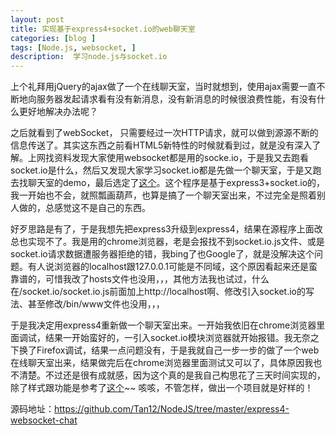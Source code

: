 ```yaml
---
layout: post
title: 实现基于express4+socket.io的web聊天室
categories: [blog ]
tags: [Node.js, websocket, ]
description:  学习node.js与socket.io
---
```


上个礼拜用jQuery的ajax做了一个在线聊天室，当时就想到，使用ajax需要一直不断地向服务器发起请求看有没有新消息，没有新消息的时候很浪费性能，有没有什么更好地解决办法呢？

之后就看到了webSocket， 只需要经过一次HTTP请求，就可以做到源源不断的信息传送了。其实这东西之前看HTML5新特性的时候就看到过，就是没有深入了解。上网找资料发现大家使用websocket都是用的socke.io，于是我又去跑看socket.io是什么，然后又发现大家学习socket.io都是先做一个聊天室，于是又跑去找聊天室的demo，最后选定了[这个](http://blog.fens.me/nodejs-socketio-chat/)。这个程序是基于express3+socket.io的，我一开始也不会，就照瓢画葫芦，也算是搞了一个聊天室出来，不过完全是照着别人做的，总感觉这不是自己的东西。

好歹思路是有了，于是我想先把express3升级到express4，结果在源程序上面改总也实现不了。我是用的chrome浏览器，老是会报找不到socket.io.js文件、或是socket.io请求数据遭服务器拒绝的错，我bing了也Google了，就是没解决这个问题。有人说浏览器的localhost跟127.0.0.1可能是不同域，这个原因看起来还是蛮靠谱的，可惜我改了hosts文件也没用，，，其他方法我也试过，什么在/socket.io/socket.io.js前面加上http://localhost啊、修改引入socket.io的写法、甚至修改/bin/www文件也没用，，，

于是我决定用express4重新做一个聊天室出来。一开始我依旧在chrome浏览器里面调试，结果一开始蛮好的，一引入socket.io模块浏览器就开始报错。我无奈之下换了Firefox调试，结果一点问题没有，于是我就自己一步一步的做了一个web在线聊天室出来，结果做完后在chrome浏览器里面测试又可以了，具体原因我也不清楚。不过还是很有成就感，因为这个真的是我自己构思花了三天时间实现的，除了样式跟功能是参考了[这个](http://www.plhwin.com/2014/05/28/nodejs-socketio/)~~ 咳咳，不管怎样，做出一个项目就是好样的！

源码地址：<https://github.com/Tan12/NodeJS/tree/master/express4-websocket-chat>
